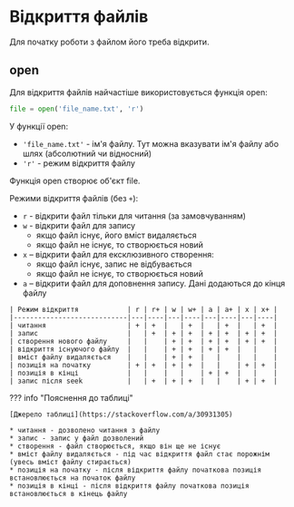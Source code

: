 # Відкриття файлів

Для початку роботи з файлом його треба відкрити.

## open

Для відкриття файлів найчастіше використовується функція open:

```python
file = open('file_name.txt', 'r')
```

У функції open:

* `'file_name.txt'` - ім'я файлу. Тут можна вказувати ім'я файлу або шлях (абсолютний чи відносний)
* `'r'` - режим відкриття файлу

Функція open створює об'єкт file.

Режими відкриття файлів (без `+`):

* `r` - відкрити файл тільки для читання (за замовчуванням)
* `w` - відкрити файл для запису
    * якщо файл існує, його вміст видаляється
    * якщо файл не існує, то створюється новий
* `x` – відкрити файл для ексклюзивного створення:
    * якщо файл існує, запис не відбувається
    * якщо файл не існує, то створюється новий
* `a` – відкрити файл для доповнення запису. Дані додаються до кінця файлу

```
| Режим відкриття            | r | r+ | w | w+ | a | a+ | x | x+ |
|----------------------------|---|----|---|----|---|----|---|----|
| читання                    | + | +  |   | +  |   | +  |   | +  |
| запис                      |   | +  | + | +  | + | +  | + | +  |
| створення нового файлу     |   |    | + | +  | + | +  | + | +  |
| відкриття існуючого файлу  |   |    | + | +  | + | +  |   |    |
| вміст файлу видаляється    |   |    | + | +  |   |    |   |    |
| позиція на початку         | + | +  | + | +  |   |    | + | +  |
| позиція в кінці            |   |    |   |    | + | +  |   |    |
| запис після seek           |   | +  | + | +  |   |    | + | +  |
```

??? info "Пояснення до таблиці"

	[Джерело таблиці](https://stackoverflow.com/a/30931305)

	* читання - дозволено читання з файлу
	* запис - запис у файл дозволений
	* створення - файл створюється, якщо він ще не існує
	* вміст файлу видаляється - під час відкриття файл стає порожнім (увесь вміст файлу стирається)
	* позиція на початку - після відкриття файлу початкова позиція встановлюється на початок файлу
	* позиція в кінці - після відкриття файлу початкова позиція встановлюється в кінець файлу

